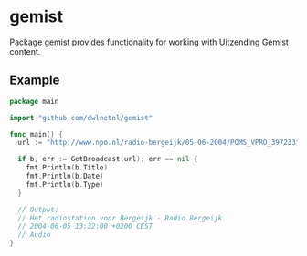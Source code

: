 # gemist
Package gemist provides functionality for working with Uitzending Gemist content.

## Example
```go
package main

import "github.com/dwlnetnl/gemist"

func main() {
  url := "http://www.npo.nl/radio-bergeijk/05-06-2004/POMS_VPRO_397233"

  if b, err := GetBroadcast(url); err == nil {
  	fmt.Println(b.Title)
  	fmt.Println(b.Date)
  	fmt.Println(b.Type)
  }

  // Output:
  // Het radiostation voor Bergeijk - Radio Bergeijk
  // 2004-06-05 13:32:00 +0200 CEST
  // Audio
}

```
